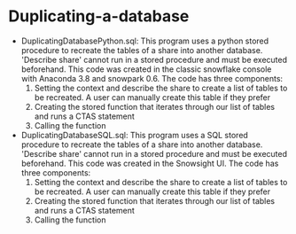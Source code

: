 # Duplicating-a-database
<ul>
<li>DuplicatingDatabasePython.sql: This program uses a python stored procedure to recreate the tables of a share into another database.  'Describe share' cannot run in a stored procedure and must be executed beforehand. This code was created in the classic snowflake console with Anaconda 3.8 and snowpark 0.6. The code has three components:
<ol>
<li>Setting the context and describe the share to create a list of tables to be recreated. A user can manually create this table if they prefer</li>
<li>Creating the stored function that iterates through our list of tables and runs a CTAS statement </li>
<li>Calling the function </li>
</ol>
</li>
<li>DuplicatingDatabaseSQL.sql: This program uses a SQL stored procedure to recreate the tables of a share into another database. 'Describe share' cannot run in a stored procedure and must be executed beforehand. This code was created in the Snowsight UI.  The code has three components:
<ol>
<li>Setting the context and describe the share to create a list of tables to be recreated. A user can manually create this table if they prefer</li>
<li>Creating the stored function that iterates through our list of tables and runs a CTAS statement </li>
<li>Calling the function </li>
</ol>
</li>
</ul>
